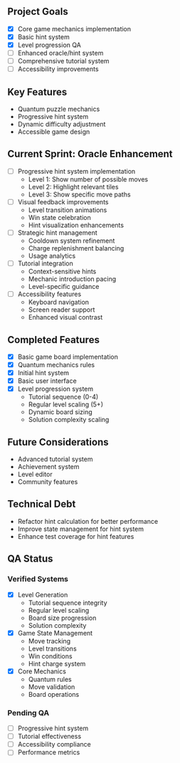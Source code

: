 ## Project Goals
- [x] Core game mechanics implementation
- [x] Basic hint system
- [x] Level progression QA
- [ ] Enhanced oracle/hint system
- [ ] Comprehensive tutorial system
- [ ] Accessibility improvements

## Key Features
- Quantum puzzle mechanics
- Progressive hint system
- Dynamic difficulty adjustment
- Accessible game design

## Current Sprint: Oracle Enhancement
- [ ] Progressive hint system implementation
  * Level 1: Show number of possible moves
  * Level 2: Highlight relevant tiles
  * Level 3: Show specific move paths
- [ ] Visual feedback improvements
  * Level transition animations
  * Win state celebration
  * Hint visualization enhancements
- [ ] Strategic hint management
  * Cooldown system refinement
  * Charge replenishment balancing
  * Usage analytics
- [ ] Tutorial integration
  * Context-sensitive hints
  * Mechanic introduction pacing
  * Level-specific guidance
- [ ] Accessibility features
  * Keyboard navigation
  * Screen reader support
  * Enhanced visual contrast

## Completed Features
- [x] Basic game board implementation
- [x] Quantum mechanics rules
- [x] Initial hint system
- [x] Basic user interface
- [x] Level progression system
  * Tutorial sequence (0-4)
  * Regular level scaling (5+)
  * Dynamic board sizing
  * Solution complexity scaling

## Future Considerations
- Advanced tutorial system
- Achievement system
- Level editor
- Community features

## Technical Debt
- Refactor hint calculation for better performance
- Improve state management for hint system
- Enhance test coverage for hint features

## QA Status
### Verified Systems
- [x] Level Generation
  * Tutorial sequence integrity
  * Regular level scaling
  * Board size progression
  * Solution complexity
- [x] Game State Management
  * Move tracking
  * Level transitions
  * Win conditions
  * Hint charge system
- [x] Core Mechanics
  * Quantum rules
  * Move validation
  * Board operations

### Pending QA
- [ ] Progressive hint system
- [ ] Tutorial effectiveness
- [ ] Accessibility compliance
- [ ] Performance metrics

